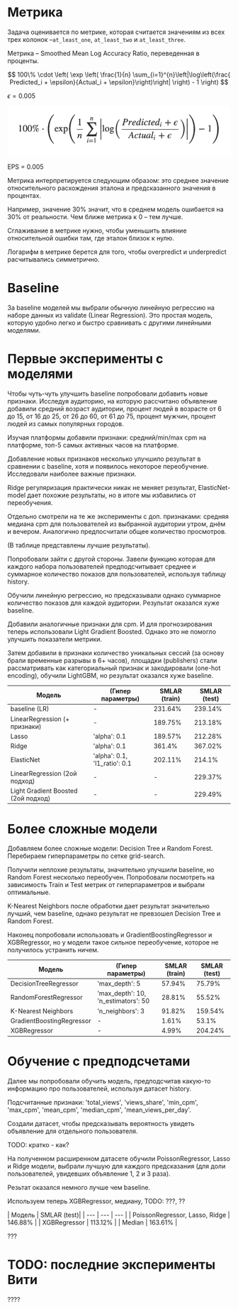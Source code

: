 # Метрика

Задача оценивается по метрике, которая считается значениям из всех трех колонок –`at_least_one`, `at_least_two` и `at_least_three`.

Метрика – Smoothed Mean Log Accuracy Ratio, переведенная в проценты.

$$ 100\% \cdot \left( \exp \left( \frac{1}{n} \sum_{i=1}^{n}\left|\log\left(\frac{ Predicted_i + \epsilon}{Actual_i + \epsilon}\right)\right| \right) - 1 \right) $$

$\epsilon = 0.005$

![](images/metric.png)

EPS = 0.005

Метрика интерпретируется следующим образом: это среднее значение относительного расхождения эталона и предсказанного значения в процентах. 

Например, значение 30% значит, что в среднем модель ошибается на 30% от реальности. Чем ближе метрика к 0 – тем лучше.

Сглаживание в метрике нужно, чтобы уменьшить влияние относительной ошибки там, где эталон близок к нулю. 

Логарифм в метрике берется для того, чтобы overpredict и underpredict расчитывались симметрично.


# Baseline

За baseline моделей мы выбрали обычную линейную регрессию на наборе данных из validate (Linear Regression). Это простая модель, которую удобно легко и быстро сравнивать с другими линейными моделями.

# Первые эксперименты с моделями

Чтобы чуть-чуть улучшить baseline попробовали добавить новые признаки. Исследуя аудиторию, на которую рассчитано объявление добавили средний возраст аудитории, процент людей
в возрасте от 6 до 15, от 16 до 25, от 26 до 60, от 61 до 75, процент мужчин, процент людей из самых популярных городов.

Изучая платформы добавили признаки: средний/min/max cpm на платформе, топ-5 самых активных часов на платформе.

Добавление новых признаков несколько улучшило результат в сравнении с baseline, хотя и появилось некоторое переобучение. Исследовали наиболее важные признаки.

Ridge регуляризация практически никак не меняет результат, ElasticNet-model дает похожие результаты, но в итоге мы избавились от переобучения.

Отдельно смотрели на те же эксперименты с доп. признаками: средняя медиана cpm для пользователей из выбранной аудитории утром, днём и вечером. Аналогично предпосчитали общее количество просмотров.

(В таблице представлены лучшие результаты).

Попробовали зайти с другой стороны. Завели функцию которая для каждого набора пользователей предподсчитывает среднее и суммарное количество показов для пользователей, используя таблицу history.

Обучили линейную регрессию, но предсказывали однако суммарное количество показов для каждой аудитории. Результат оказался хуже baseline.

Добавили аналогичные признаки для cpm. И для прогнозирования теперь использовали Light Gradient Boosted. Однако это не помогло улучшить показатели метрики.

Затем добавили в признаки количество уникальных сессий (за основу брали временные разрывы в 6+ часов), площадки (publishers) стали рассматривать как категориальный признак и закодировали (one-hot encoding), обучили LightGBM, но результат оказался хуже baseline.


| Модель | (Гипер параметры) | SMLAR (train)| SMLAR (test)|
| --- | --- | --- | --- |
| baseline (LR) | - | 231.64% | 239.14% |
| LinearRegression (+ признаки) | - | 189.75% | 213.18% |
| Lasso | 'alpha': 0.1 | 189.57% | 212.28% |
| Ridge | 'alpha': 0.1 | 361.4% | 367.02% |
| ElasticNet | 'alpha': 0.1, 'l1_ratio': 0.1 | 202.11% | 214.1% |
| LinearRegression (2ой подход) | - | - | 229.37% |
| Light Gradient Boosted (2ой подход) | - | - | 229.49% |


# Более сложные модели

Добавляем более сложные модели: Decision Tree и Random Forest. Перебираем гиперпараметры по сетке grid-search.

Получили неплохие результаты, значительно улучшили baseline, но Random Forest несколько переобучен. Попробовали посмотреть на зависимость Train и Test метрик от гиперпараметров и выбрали оптимальные.

K-Nearest Neighbors после обработки дает результат значительно лучший, чем baseline, однако результат не превзошел Decision Tree и Random Forest.

Наконец попробовали использовать и GradientBoostingRegressor и XGBRegressor, но у модели такое сильное переобучение, которое не получилось устранить ничем.

| Модель | (Гипер параметры) | SMLAR (train)| SMLAR (test)|
| --- | --- | --- | --- |
| DecisionTreeRegressor | 'max_depth': 5 | 57.94% | 75.79% |
| RandomForestRegressor | 'max_depth': 10, 'n_estimators': 50 | 28.81% | 55.52% |
| K-Nearest Neighbors |  'n_neighbors': 3 | 91.82% | 159.54% |
| GradientBoostingRegressor | - | 1.61% | 53.1% |
| XGBRegressor | - | 4.99% | 204.24% |

# Обучение с предподсчетами

Далее мы попробовали обучить модель, предподсчитав какую-то информацию про пользователей, используя датасет history.

Подсчитанные признаки: 'total_views', 'views_share', 'min_cpm', 'max_cpm', 'mean_cpm', 'median_cpm', 'mean_views_per_day'.

Создали датасет, чтобы предсказывать вероятность увидеть объявление для отдельного пользователя.

TODO: кратко - как?

На полученном расширенном датасете обучили PoissonRegressor, Lasso и Ridge модели, выбрали лучшую для каждого предсказания (для доли пользователей, увидевших объявление 1, 2 и 3 раза).

Резьтат оказался немного лучше чем baseline.

Используем теперь XGBRegressor, медиану, TODO: ???, ??

| Модель | SMLAR (test)|
| --- | --- | --- |
| PoissonRegressor, Lasso, Ridge | 146.88% |
| XGBRegressor | 113.12% |
| Median | 163.61% |

???

# TODO: последние эксперименты Вити

????
